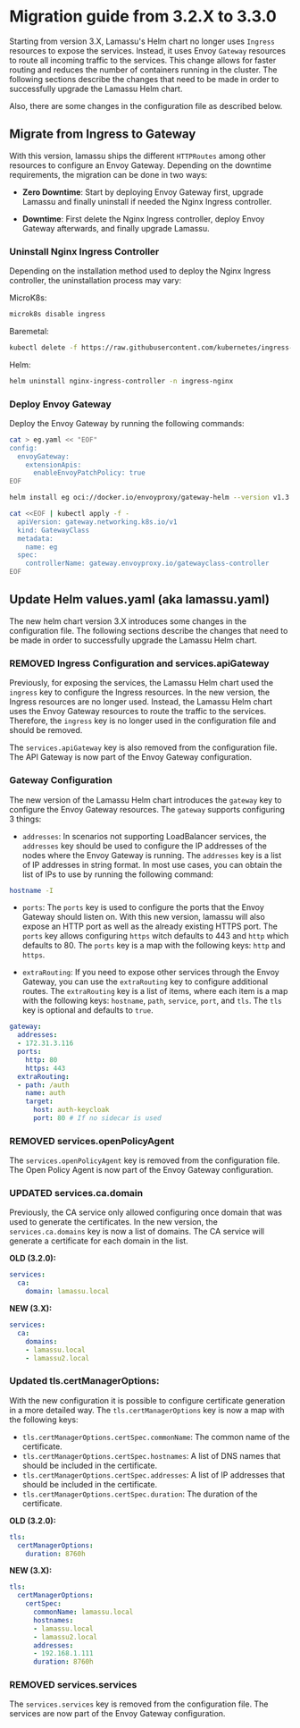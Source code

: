 # Migration guide from 3.2.X to 3.3.0

Starting from version 3.X, Lamassu's Helm chart no longer uses `Ingress` resources to expose the services. Instead, it uses Envoy `Gateway` resources to route all incoming traffic to the services. This change allows for faster routing and reduces the number of containers running in the cluster. The following sections describe the changes that need to be made in order to successfully upgrade the Lamassu Helm chart.

Also, there are some changes in the configuration file as described below.

## Migrate from Ingress to Gateway

With this version, lamassu ships the different `HTTPRoutes` among other resources to configure an Envoy Gateway. Depending on the downtime requirements, the migration can be done in two ways:

- **Zero Downtime**: Start by deploying Envoy Gateway first, upgrade Lamassu and finally uninstall if needed the Nginx Ingress controller.

- **Downtime**: First delete the Nginx Ingress controller, deploy Envoy Gateway afterwards, and finally upgrade Lamassu.

### Uninstall Nginx Ingress Controller

Depending on the installation method used to deploy the Nginx Ingress controller, the uninstallation process may vary:

MicroK8s:
```bash
microk8s disable ingress
```

Baremetal:
```bash
kubectl delete -f https://raw.githubusercontent.com/kubernetes/ingress-nginx/controller-v1.12.0/deploy/static/provider/baremetal/deploy.yaml
```

Helm:
```bash
helm uninstall nginx-ingress-controller -n ingress-nginx
```

### Deploy Envoy Gateway

Deploy the Envoy Gateway by running the following commands:

```bash
cat > eg.yaml << "EOF"
config:
  envoyGateway:
    extensionApis:
      enableEnvoyPatchPolicy: true
EOF

helm install eg oci://docker.io/envoyproxy/gateway-helm --version v1.3.0 -n envoy-gateway-system --create-namespace -f eg.yaml --wait

cat <<EOF | kubectl apply -f -
  apiVersion: gateway.networking.k8s.io/v1
  kind: GatewayClass
  metadata:
    name: eg
  spec:
    controllerName: gateway.envoyproxy.io/gatewayclass-controller
EOF
```

## Update Helm values.yaml (aka lamassu.yaml)

The new helm chart version 3.X introduces some changes in the configuration file. The following sections describe the changes that need to be made in order to successfully upgrade the Lamassu Helm chart.

### REMOVED Ingress Configuration and services.apiGateway

Previously, for exposing the services, the Lamassu Helm chart used the `ingress` key to configure the Ingress resources. In the new version, the Ingress resources are no longer used. Instead, the Lamassu Helm chart uses the Envoy Gateway resources to route the traffic to the services. Therefore, the `ingress` key is no longer used in the configuration file and should be removed.

The `services.apiGateway` key is also removed from the configuration file. The API Gateway is now part of the Envoy Gateway configuration.

### Gateway Configuration

The new version of the Lamassu Helm chart introduces the `gateway` key to configure the Envoy Gateway resources. The `gateway` supports configuring 3 things:

- `addresses`: In scenarios not supporting LoadBalancer services, the `addresses` key should be used to configure the IP addresses of the nodes where the Envoy Gateway is running. The `addresses` key is a list of IP addresses in string format. In most use cases, you can obtain the list of IPs to use by running the following command:

```bash
hostname -I
```

- `ports`: The `ports` key is used to configure the ports that the Envoy Gateway should listen on. With this new version, lamassu will also expose an HTTP port as well as the already existing HTTPS port. The `ports` key allows configuring `https` witch defaults to 443 and `http` which defaults to 80. The `ports` key is a map with the following keys: `http` and `https`.

- `extraRouting`: If you need to expose other services through the Envoy Gateway, you can use the `extraRouting` key to configure additional routes. The `extraRouting` key is a list of items, where each item is a map with the following keys: `hostname`, `path`, `service`, `port`, and `tls`. The `tls` key is optional and defaults to `true`.

```yaml
gateway:
  addresses:
  - 172.31.3.116 
  ports: 
    http: 80
    https: 443
  extraRouting:
  - path: /auth
    name: auth
    target:
      host: auth-keycloak
      port: 80 # If no sidecar is used
```

### REMOVED services.openPolicyAgent

The `services.openPolicyAgent` key is removed from the configuration file. The Open Policy Agent is now part of the Envoy Gateway configuration.

### UPDATED services.ca.domain

Previously, the CA service only allowed configuring once domain that was used to generate the certificates. In the new version, the `services.ca.domains` key is now a list of domains. The CA service will generate a certificate for each domain in the list.

**OLD (3.2.0):**
```yaml
services:
  ca:
    domain: lamassu.local
```

**NEW (3.X):**
```yaml
services:
  ca:
    domains:
    - lamassu.local
    - lamassu2.local
```

### Updated tls.certManagerOptions:

With the new configuration it is possible to configure certificate generation in a more detailed way. The `tls.certManagerOptions` key is now a map with the following keys:

- `tls.certManagerOptions.certSpec.commonName`: The common name of the certificate.
- `tls.certManagerOptions.certSpec.hostnames`: A list of DNS names that should be included in the certificate.
- `tls.certManagerOptions.certSpec.addresses`: A list of IP addresses that should be included in the certificate.
- `tls.certManagerOptions.certSpec.duration`: The duration of the certificate.

**OLD (3.2.0):**
```yaml
tls:
  certManagerOptions:
    duration: 8760h
```

**NEW (3.X):**
```yaml
tls:
  certManagerOptions:
    certSpec:
      commonName: lamassu.local
      hostnames:
      - lamassu.local
      - lamassu2.local
      addresses:
      - 192.168.1.111
      duration: 8760h
```

### REMOVED services.services

The `services.services` key is removed from the configuration file. The services are now part of the Envoy Gateway configuration.